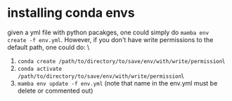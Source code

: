 # installing conda envs

given a yml file with python pacakges, one could simply do `mamba env create -f env.yml`. However, if you don't have write permissions to the default path, one could do: \
1. `conda create /path/to/directory/to/save/env/with/write/permission`\
2. `conda activate /path/to/directory/to/save/env/with/write/permission`\
3. `mamba env update -f env.yml` (note that name in the env.yml must be delete or commented out)